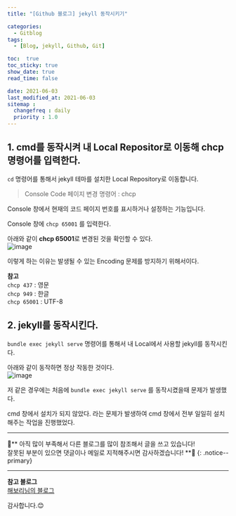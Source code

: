 ```yaml
---
title: "[Github 블로그] jekyll 동작시키기"

categories:
  - Gitblog
tags:
  - [Blog, jekyll, Github, Git]

toc:  true
toc_sticky: true
show_date: true
read_time: false

date: 2021-06-03
last_modified_at: 2021-06-03
sitemap :
  changefreq : daily
  priority : 1.0
---
```


## 1. cmd를 동작시켜 내 Local Repositor로 이동해 chcp명령어를 입력한다.  

`cd` 명령어를 통해서 jekyll 테마를 설치한 Local Repository로 이동합니다.

> Console Code 페이지 변경 명령어  : chcp   

Console 창에서 현재의 코드 페이지 번호를 표시하거나 설정하는 기능입니다.  

Console 창에 `chcp 65001` 를 입력한다.  

아래와 같이 **chcp 65001**로 변경된 것을 확인할 수 있다.  
![image](https://user-images.githubusercontent.com/37467408/120592906-8ff1af80-c479-11eb-857e-82254bb4e580.PNG)  

이렇게 하는 이유는 발생될 수 있는 Encoding 문제를 방지하기 위해서이다.  

**참고**  
`chcp 437` : 영문  
`chcp 949` : 한글  
`chcp 65001` : UTF-8

## 2. jekyll를 동작시킨다.  

`bundle exec jekyll serve` 명령어를 통해서 내 Local에서 사용할 jekyll를 동작시킨다.  

아래와 같이 동작하면 정상 작동한 것이다.  
![image](https://user-images.githubusercontent.com/37467408/120595011-b8c77400-c47c-11eb-8229-203167287326.PNG)  

저 같은 경우에는 처음에 `bundle exec jekyll serve` 를 동작시켰을때 문제가 발생했다.  

cmd 창에서 설치가 되지 않았다. 라는 문제가 발생하여 cmd 창에서 전부 일일히 설치해주는 작업을 진행했었다.  

---
🐢**  아직 많이 부족해서 다른 블로그를 많이 참조해서 글을 쓰고 있습니다!<br>잘못된 부분이 있으면 댓글이나 메일로 지적해주시면 감사하겠습니다!  **🐢
{: .notice--primary}   

---
**참고 블로그**  
[해보리님의 블로그](https://blog.naver.com/cra2yboy)  

감사합니다.😊

